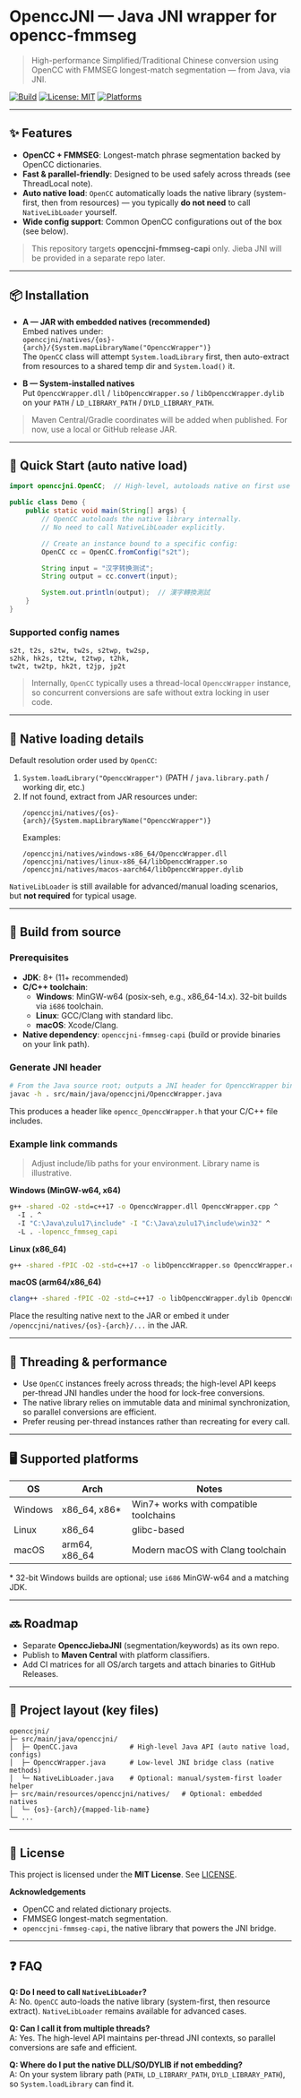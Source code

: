 # OpenccJNI — Java JNI wrapper for opencc-fmmseg

> High-performance Simplified/Traditional Chinese conversion using OpenCC with FMMSEG longest-match segmentation — from
> Java, via JNI.

[![Build](https://img.shields.io/badge/build-gradle-green)](https://gradle.org/)
[![License: MIT](https://img.shields.io/badge/License-MIT-blue.svg)](LICENSE)
[![Platforms](https://img.shields.io/badge/platforms-win%20%7C%20linux%20%7C%20macOS-informational)](#-supported-platforms)
<!-- TODO: add real CI + release badges once ready -->

---

## ✨ Features

- **OpenCC + FMMSEG**: Longest-match phrase segmentation backed by OpenCC dictionaries.
- **Fast & parallel-friendly**: Designed to be used safely across threads (see ThreadLocal note).
- **Auto native load**: `OpenCC` automatically loads the native library (system-first, then from resources) — you
  typically **do not need** to call `NativeLibLoader` yourself.
- **Wide config support**: Common OpenCC configurations out of the box (see below).

> This repository targets **openccjni-fmmseg-capi** only. Jieba JNI will be provided in a separate repo later.

---

## 📦 Installation

- **A — JAR with embedded natives (recommended)**  
  Embed natives under:  
  `openccjni/natives/{os}-{arch}/{System.mapLibraryName("OpenccWrapper")}`  
  The `OpenCC` class will attempt `System.loadLibrary` first, then auto-extract from resources to a shared temp dir and
  `System.load()` it.

- **B — System-installed natives**  
  Put `OpenccWrapper.dll` / `libOpenccWrapper.so` / `libOpenccWrapper.dylib` on your `PATH` / `LD_LIBRARY_PATH` /
  `DYLD_LIBRARY_PATH`.

> Maven Central/Gradle coordinates will be added when published. For now, use a local or GitHub release JAR.

---

## 🚀 Quick Start (auto native load)

```java
import openccjni.OpenCC;  // High-level, autoloads native on first use

public class Demo {
    public static void main(String[] args) {
        // OpenCC autoloads the native library internally.
        // No need to call NativeLibLoader explicitly.

        // Create an instance bound to a specific config:
        OpenCC cc = OpenCC.fromConfig("s2t");

        String input = "汉字转换测试";
        String output = cc.convert(input);

        System.out.println(output);  // 漢字轉換測試
    }
}
```

### Supported config names

```
s2t, t2s, s2tw, tw2s, s2twp, tw2sp,
s2hk, hk2s, t2tw, t2twp, t2hk,
tw2t, tw2tp, hk2t, t2jp, jp2t
```

> Internally, `OpenCC` typically uses a thread-local `OpenccWrapper` instance, so concurrent conversions are safe
> without extra locking in user code.

---

## 🧩 Native loading details

Default resolution order used by `OpenCC`:

1. `System.loadLibrary("OpenccWrapper")` (PATH / `java.library.path` / working dir, etc.)
2. If not found, extract from JAR resources under:
   ```
   /openccjni/natives/{os}-{arch}/{System.mapLibraryName("OpenccWrapper")}
   ```
   Examples:
   ```
   /openccjni/natives/windows-x86_64/OpenccWrapper.dll
   /openccjni/natives/linux-x86_64/libOpenccWrapper.so
   /openccjni/natives/macos-aarch64/libOpenccWrapper.dylib
   ```

`NativeLibLoader` is still available for advanced/manual loading scenarios, but **not required** for typical usage.

---

## 🔧 Build from source

### Prerequisites

- **JDK**: 8+ (11+ recommended)
- **C/C++ toolchain**:
    - **Windows**: MinGW-w64 (posix-seh, e.g., x86_64-14.x). 32-bit builds via `i686` toolchain.
    - **Linux**: GCC/Clang with standard libc.
    - **macOS**: Xcode/Clang.
- **Native dependency**: `openccjni-fmmseg-capi` (build or provide binaries on your link path).

### Generate JNI header

```bash
# From the Java source root; outputs a JNI header for OpenccWrapper bindings
javac -h . src/main/java/openccjni/OpenccWrapper.java
```

This produces a header like `opencc_OpenccWrapper.h` that your C/C++ file includes.

### Example link commands

> Adjust include/lib paths for your environment. Library name is illustrative.

**Windows (MinGW-w64, x64)**

```bat
g++ -shared -O2 -std=c++17 -o OpenccWrapper.dll OpenccWrapper.cpp ^
  -I . ^
  -I "C:\Java\zulu17\include" -I "C:\Java\zulu17\include\win32" ^
  -L . -lopencc_fmmseg_capi
```

**Linux (x86_64)**

```bash
g++ -shared -fPIC -O2 -std=c++17 -o libOpenccWrapper.so OpenccWrapper.cpp   -I . -I "${JAVA_HOME}/include" -I "${JAVA_HOME}/include/linux"   -L . -lopencc_fmmseg_capi
```

**macOS (arm64/x86_64)**

```bash
clang++ -shared -fPIC -O2 -std=c++17 -o libOpenccWrapper.dylib OpenccWrapper.cpp   -I . -I "${JAVA_HOME}/include" -I "${JAVA_HOME}/include/darwin"   -L . -lopencc_fmmseg_capi
```

Place the resulting native next to the JAR or embed it under `/openccjni/natives/{os}-{arch}/...` in the JAR.

---

## 🧵 Threading & performance

- Use `OpenCC` instances freely across threads; the high-level API keeps per-thread JNI handles under the hood for
  lock-free conversions.
- The native library relies on immutable data and minimal synchronization, so parallel conversions are efficient.
- Prefer reusing per-thread instances rather than recreating for every call.

---

## 🖥️ Supported platforms

| OS      | Arch          | Notes                                  |
|---------|---------------|----------------------------------------|
| Windows | x86_64, x86*  | Win7+ works with compatible toolchains |
| Linux   | x86_64        | glibc-based                            |
| macOS   | arm64, x86_64 | Modern macOS with Clang toolchain      |

\* 32-bit Windows builds are optional; use `i686` MinGW-w64 and a matching JDK.

---

## 🔜 Roadmap

- Separate **OpenccJiebaJNI** (segmentation/keywords) as its own repo.
- Publish to **Maven Central** with platform classifiers.
- Add CI matrices for all OS/arch targets and attach binaries to GitHub Releases.

---

## 📁 Project layout (key files)

```
openccjni/
├─ src/main/java/openccjni/
│  ├─ OpenCC.java             # High-level Java API (auto native load, configs)
│  ├─ OpenccWrapper.java      # Low-level JNI bridge class (native methods)
│  └─ NativeLibLoader.java    # Optional: manual/system-first loader helper
├─ src/main/resources/openccjni/natives/   # Optional: embedded natives
│  └─ {os}-{arch}/{mapped-lib-name}
└─ ...
```

---

## 📝 License

This project is licensed under the **MIT License**. See [LICENSE](LICENSE).

**Acknowledgements**

- OpenCC and related dictionary projects.
- FMMSEG longest-match segmentation.
- `openccjni-fmmseg-capi`, the native library that powers the JNI bridge.

---

## ❓ FAQ

**Q: Do I need to call `NativeLibLoader`?**  
A: No. `OpenCC` auto-loads the native library (system-first, then resource extract). `NativeLibLoader` remains available
for advanced cases.

**Q: Can I call it from multiple threads?**  
A: Yes. The high-level API maintains per-thread JNI contexts, so parallel conversions are safe and efficient.

**Q: Where do I put the native DLL/SO/DYLIB if not embedding?**  
A: On your system library path (`PATH`, `LD_LIBRARY_PATH`, `DYLD_LIBRARY_PATH`), so `System.loadLibrary` can find it.
